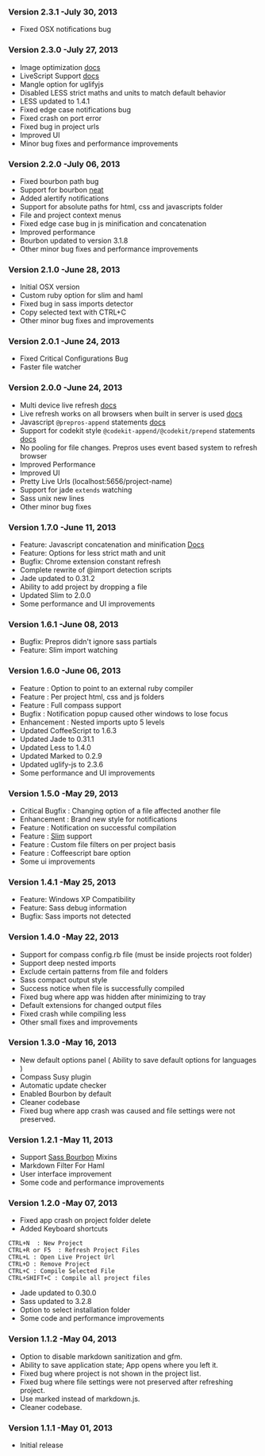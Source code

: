 ### Version 2.3.1 -July 30, 2013

* Fixed OSX notifications bug

### Version 2.3.0 -July 27, 2013

* Image optimization [docs](http://alphapixels.com/prepros/docs/image-optimization.html)
* LiveScript Support [docs](http://alphapixels.com/prepros/docs/livescript.html)
* Mangle option for uglifyjs
* Disabled LESS strict maths and units to match default behavior
* LESS updated to 1.4.1
* Fixed edge case notifications bug
* Fixed crash on port error
* Fixed bug in project urls
* Improved UI
* Minor bug fixes and performance improvements

### Version 2.2.0 -July 06, 2013

* Fixed bourbon path bug
* Support for bourbon [neat](http://neat.bourbon.io)
* Added alertify notifications
* Support for absolute paths for html, css and javascripts folder
* File and project context menus
* Fixed edge case bug in js minification and concatenation
* Improved performance
* Bourbon updated to version 3.1.8
* Other minor bug fixes and performance improvements

### Version 2.1.0 -June 28, 2013

* Initial OSX version
* Custom ruby option for slim and haml
* Fixed bug in sass imports detector
* Copy selected text with CTRL+C
* Other minor bug fixes and improvements

### Version 2.0.1 -June 24, 2013

* Fixed Critical Configurations Bug
* Faster file watcher

### Version 2.0.0 -June 24, 2013

* Multi device live refresh [docs](http://alphapixels.com/prepros/docs/multi-device-live-refresh.html)
* Live refresh works on all browsers when built in server is used [docs](http://alphapixels.com/prepros/docs/live-refresh.html)
* Javascript `@prepros-append` statements [docs](http://alphapixels.com/prepros/docs/js-concat-minify.html) 
* Support for codekit style `@codekit-append/@codekit/prepend` statements  [docs](http://alphapixels.com/prepros/docs/js-concat-minify.html) 
* No pooling for file changes. Prepros uses event based system to refresh browser
* Improved Performance
* Improved UI
* Pretty Live Urls (localhost:5656/project-name)
* Support for jade `extends` watching
* Sass unix new lines
* Other minor bug fixes

### Version 1.7.0 -June 11, 2013

* Feature: Javascript concatenation and minification [Docs](http://alphapixels.com/prepros/docs/js-concat-minify.html)
* Feature: Options for less strict math and unit
* Bugfix: Chrome extension constant refresh
* Complete rewrite of @import detection scripts
* Jade updated to 0.31.2
* Ability to add project by dropping a file
* Updated Slim to 2.0.0
* Some performance and UI improvements

### Version 1.6.1 -June 08, 2013

* Bugfix: Prepros didn't ignore sass partials
* Feature: Slim import watching


### Version 1.6.0 -June 06, 2013

* Feature : Option to point to an external ruby compiler
* Feature : Per project html, css and js folders
* Feature : Full compass support
* Bugfix : Notification popup caused other windows to lose focus
* Enhancement : Nested imports upto 5 levels
* Updated CoffeeScript to 1.6.3
* Updated Jade to 0.31.1
* Updated Less to 1.4.0
* Updated Marked to 0.2.9
* Updated uglify-js to 2.3.6
* Some performance and UI improvements

### Version 1.5.0 -May 29, 2013

* Critical Bugfix : Changing option of a file affected another file
* Enhancement : Brand new style for notifications
* Feature : Notification on successful compilation
* Feature : [Slim](http://slim-lang.com) support
* Feature : Custom file filters on per project basis
* Feature : Coffeescript bare option
* Some ui improvements

### Version 1.4.1 -May 25, 2013

* Feature: Windows XP Compatibility
* Feature: Sass debug information
* Bugfix: Sass imports not detected

### Version 1.4.0 -May 22, 2013

* Support for compass config.rb file (must be inside projects root folder)
* Support deep nested imports
* Exclude certain patterns from file and folders
* Sass compact output style
* Success notice when file is successfully compiled
* Fixed bug where app was hidden after minimizing to tray
* Default extensions for changed output files
* Fixed crash while compiling less
* Other small fixes and improvements


### Version 1.3.0 -May 16, 2013

* New default options panel ( Ability to save default options for languages )
* Compass Susy plugin
* Automatic update checker
* Enabled Bourbon by default
* Cleaner codebase
* Fixed bug where app crash was caused and file settings were not preserved.


### Version 1.2.1 -May 11, 2013

* Support [Sass Bourbon](http://bourbon.io) Mixins
* Markdown Filter For Haml
* User interface improvement
* Some code and performance improvements


### Version 1.2.0 -May 07, 2013

* Fixed app crash on project folder delete
* Added Keyboard shortcuts

```
CTRL+N  : New Project
CTRL+R or F5  : Refresh Project Files
CTRL+L : Open Live Project Url
CTRL+D : Remove Project
CTRL+C : Compile Selected File
CTRL+SHIFT+C : Compile all project files
```
* Jade updated to 0.30.0
* Sass updated to 3.2.8
* Option to select installation folder
* Some code and performance improvements

### Version 1.1.2 -May 04, 2013

* Option to disable markdown sanitization and gfm.
* Ability to save application state; App opens where you left it.
* Fixed bug where project is not shown in the project list.
* Fixed bug where file settings were not preserved after refreshing project.
* Use marked instead of markdown.js.
* Cleaner codebase.


### Version 1.1.1 -May 01, 2013

* Initial release
